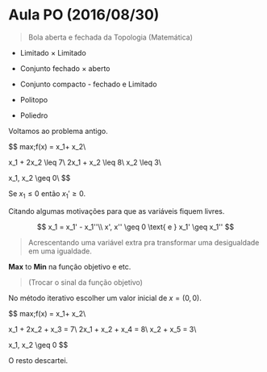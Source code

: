 # Aula PO (2016/08/30)

> Bola aberta e fechada da Topologia (Matemática)

- Limitado $\times$ Limitado
- Conjunto fechado $\times$ aberto
- Conjunto compacto - fechado e Limitado


- Politopo
- Poliedro

Voltamos ao problema antigo.

$$
max\;f(x) = x_1+ x_2\\

x_1 + 2x_2 \leq 7\\
2x_1 + x_2 \leq 8\\
x_2 \leq 3\\

x_1, x_2 \geq 0\\
$$

Se $x_1 \leq 0$ então $x_1' \geq 0$.

Citando algumas motivações para que as variáveis fiquem livres.

$$
x_1 = x_1' - x_1''\\
x', x'' \geq 0 \text{ e } x_1' \geq x_1''
$$

> Acrescentando uma variável extra pra transformar uma desigualdade em uma igualdade.

**Max** to **Min** na função objetivo e etc.
> (Trocar o sinal da função objetivo)

No método iterativo escolher um valor inicial de $x = (0, 0)$.

$$
max\;f(x) = x_1+ x_2\\

x_1 + 2x_2 + x_3 = 7\\
2x_1 + x_2 + x_4 = 8\\
x_2 + x_5 = 3\\

x_1, x_2 \geq 0
$$

O resto descartei.
